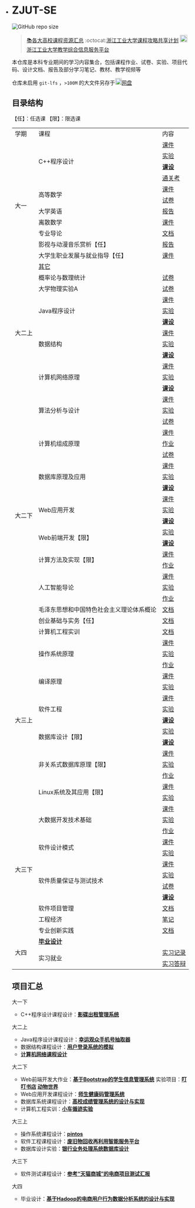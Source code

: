 - # ZJUT-SE

  ![GitHub repo size](https://img.shields.io/github/repo-size/Kukukukiki192/ZJUT-SE)

  > [📚各大高校课程资源汇总](https://github.com/nwuzmedoutlook/university)   :octocat:[浙江工业大学课程攻略共享计划](https://github.com/zjutjh/zjut-icicles/tree/main)   <img src="http://www.gdjw.zjut.edu.cn/jwglxt/logo/favicon.ico?t=1734945806827" width="20">[浙江工业大学教学综合信息服务平台](http://www.gdjw.zjut.edu.cn)

  本仓库是本科专业期间的学习内容集合，包括课程作业、试卷、实验、项目代码、设计文档、报告及部分学习笔记、教材、教学视频等

  仓库未启用 `git-lfs` ，`>100M` 的大文件另存于<img src="https://nd-static.bdstatic.com/m-static/v20-main/favicon-main.ico" width="18">[网盘](https://pan.baidu.com/s/1_R9StVa4tUPS5H3McI6wsA?pwd=1111)

  ## 目录结构

  【任】：任选课 【限】：限选课

  <table>
    <tr>
      <td>学期</td>
      <td>课程</td>
      <td>内容</td>
    </tr>
    <tr>
      <td rowspan="12">大一</td>
      <td rowspan="4">C++程序设计</td>
      <td><a href="https://github.com/Kukukukiki192/ZJUT-SE/tree/main/大一/C++/课件">课件</a></td>
    </tr>
    <tr>
      <td><a href="https://github.com/Kukukukiki192/ZJUT-SE/tree/main/大一/C++/实验">实验</a></td>
    </tr>
    <tr>
      <td><strong><a href="https://github.com/Kukukukiki192/ZJUT-SE/tree/main/大一/C++/课设">课设</a></strong></td>
    </tr>
    <tr>
      <td><a href="https://github.com/Kukukukiki192/ZJUT-SE/tree/main/大一/C++/通关考">通关考</a></td>
    </tr>
    <tr>
      <td rowspan="2">高等数学</td>
        <td><a href="https://github.com/Kukukukiki192/ZJUT-SE/tree/main/大一/高数/课件">课件</a></td>
    </tr>
    <tr>
        <td><a href="https://github.com/Kukukukiki192/ZJUT-SE/tree/main/大一/高数/试卷">试卷</a></td>
    </tr> 
    <tr>
      <td>大学英语</td>
      <td><a href="https://github.com/Kukukukiki192/ZJUT-SE/tree/main/大一/英语">报告</a></td>
    </tr>
    <tr>
      <td>离散数学</td>
      <td><a href="https://github.com/Kukukukiki192/ZJUT-SE/tree/main/大一/离散">课件</a></td>
    </tr>
    <tr>
      <td>专业导论</td>
      <td><a href="https://github.com/Kukukukiki192/ZJUT-SE/tree/main/大一/导论">文档</a></td>
    </tr>
    <tr>
      <td>影视与动漫音乐赏析【任】</td>
      <td><a href="https://github.com/Kukukukiki192/ZJUT-SE/tree/main/大一/影视">报告</a></td>
    </tr>
    <tr>
      <td>大学生职业发展与就业指导【任】</td>
      <td><a href="https://github.com/Kukukukiki192/ZJUT-SE/tree/main/大一/职规">课件</a></td>
    </tr>
    <tr>
      <td><a href="https://github.com/Kukukukiki192/ZJUT-SE/tree/main/大一/其它">其它</a></td>
    </tr>
    <tr>
      <td rowspan="11">大二上</td>
      <td>概率论与数理统计</td>
      <td><a href="https://github.com/Kukukukiki192/ZJUT-SE/tree/main/大二上/概率论">试卷</a></td>
    </tr>
    <tr>
      <td>大学物理实验A</td>
      <td><a href="https://github.com/Kukukukiki192/ZJUT-SE/tree/main/大二上/大物">试卷</a></td>
    </tr>
    <tr>
      <td rowspan="3">Java程序设计</td>
      <td><a href="https://github.com/Kukukukiki192/ZJUT-SE/tree/main/大二上/Java/课件">课件</a></td>
    </tr>
    <tr>
      <td><a href="https://github.com/Kukukukiki192/ZJUT-SE/tree/main/大二上/Java/实验">实验</a></td>
    </tr>
    <tr>
      <td><strong><a href="https://github.com/Kukukukiki192/ZJUT-SE/tree/main/大二上/Java/课设">课设</a></strong></td>
    </tr>
    <tr>
      <td rowspan="3">数据结构</td>
      <td><a href="https://github.com/Kukukukiki192/ZJUT-SE/tree/main/大二上/数据结构/课件">课件</a></td>
    </tr>
    <tr>
      <td><a href="https://github.com/Kukukukiki192/ZJUT-SE/tree/main/大二上/数据结构/实验">实验</a></td>
    </tr>
    <tr>
      <td><strong><a href="https://github.com/Kukukukiki192/ZJUT-SE/tree/main/大二上/数据结构/课设">课设</a></strong></td>
    </tr>
    <tr>
      <td rowspan="3">计算机网络原理</td>
      <td><a href="https://github.com/Kukukukiki192/ZJUT-SE/tree/main/大二上/计网/课件">课件</a></td>
    </tr>
    <tr>
      <td><a href="https://github.com/Kukukukiki192/ZJUT-SE/tree/main/大二上/计网/实验">实验</a></td>
    </tr>
    <tr>
      <td><strong><a href="https://github.com/Kukukukiki192/ZJUT-SE/tree/main/大二上/计网/课设">课设</a></strong></td>
    </tr>
    <tr>
      <td rowspan="22">大二下</td>
      <td rowspan="3">算法分析与设计</td>
      <td><a href="https://github.com/Kukukukiki192/ZJUT-SE/tree/main/大二下/算法/课件">课件</a></td>
    </tr>
    <tr>
      <td><a href="https://github.com/Kukukukiki192/ZJUT-SE/tree/main/大二下/算法/实验">实验</a></td>
    </tr>
    <tr>
      <td><a href="https://github.com/Kukukukiki192/ZJUT-SE/tree/main/大二下/算法/试卷">试卷</a></td>
    </tr>
    <tr>
      <td rowspan="3">计算机组成原理</td>
      <td><a href="https://github.com/Kukukukiki192/ZJUT-SE/tree/main/大二下/计组/课件">课件</a></td>
    </tr>
    <tr>
      <td><a href="https://github.com/Kukukukiki192/ZJUT-SE/tree/main/大二下/计组/作业">作业</a></td>
    </tr>
    <tr>
      <td><a href="https://github.com/Kukukukiki192/ZJUT-SE/tree/main/大二下/计组/试卷">试卷</a></td>
    </tr>
    <tr>
      <td rowspan="3">数据库原理及应用</td>
      <td><a href="https://github.com/Kukukukiki192/ZJUT-SE/tree/main/大二下/DB/课件">课件</a></td>
    </tr>
    <tr>
      <td><a href="https://github.com/Kukukukiki192/ZJUT-SE/tree/main/大二下/DB/实验">实验</a></td>
    </tr>
    <tr>
      <td><strong><a href="https://github.com/Kukukukiki192/ZJUT-SE/tree/main/大二下/DB/课设">课设</a></strong></td>
    </tr>
    <tr>
      <td rowspan="3">Web应用开发</td>
      <td><a href="https://github.com/Kukukukiki192/ZJUT-SE/tree/main/大二下/Web应用/课件">课件</a></td>
    </tr>
    <tr>
      <td><a href="https://github.com/Kukukukiki192/ZJUT-SE/tree/main/大二下/Web应用/实验">实验</a></td>
    </tr>
    <tr>
      <td><strong><a href="https://github.com/Kukukukiki192/ZJUT-SE/tree/main/大二下/Web应用/课设">课设</a></strong></td>
    </tr>
    <tr>
      <td rowspan="2">Web前端开发【限】</td>
      <td><a href="https://github.com/Kukukukiki192/ZJUT-SE/tree/main/大二下/Web前端/实验">实验</a></td>
    </tr>
    <tr>
      <td><strong><a href="https://github.com/Kukukukiki192/ZJUT-SE/tree/main/大二下/Web前端/课设">课设</a></strong></td>
    </tr>
    <tr>
      <td rowspan="2">计算方法及实现【限】</td>
      <td><a href="https://github.com/Kukukukiki192/ZJUT-SE/tree/main/大二下/计法/课件">课件</a></td>
    </tr>
    <tr>
      <td><a href="https://github.com/Kukukukiki192/ZJUT-SE/tree/main/大二下/计法/作业">作业</a></td>
    </tr>
    <tr>
      <td rowspan="3">人工智能导论</td>
      <td><a href="https://github.com/Kukukukiki192/ZJUT-SE/tree/main/大二下/AI导论/课件">课件</a></td>
    </tr>
    <tr>
      <td><a href="https://github.com/Kukukukiki192/ZJUT-SE/tree/main/大二下/AI导论/实验">实验</a></td>
    </tr>
    <tr>
      <td><a href="https://github.com/Kukukukiki192/ZJUT-SE/tree/main/大二下/AI导论/作业">作业</a></td>
    </tr>
    <tr>
      <td>毛泽东思想和中国特色社会主义理论体系概论</td>
      <td><a href="https://github.com/Kukukukiki192/ZJUT-SE/tree/main/大二下/毛概">文档</a></td>
    </tr>
    <tr>
      <td>创业基础与实务【任】</td>
      <td><a href="https://github.com/Kukukukiki192/ZJUT-SE/tree/main/大二下/创业">文档</a></td>
    </tr>
    <tr>
      <td>计算机工程实训</td>
      <td><a href="https://github.com/Kukukukiki192/ZJUT-SE/tree/main/大二下/工程实训">文档</a></td>
    </tr>
    <tr>
      <td rowspan="15">大三上</td>
      <td rowspan="3">操作系统原理</td>
      <td><a href="https://github.com/Kukukukiki192/ZJUT-SE/tree/main/大三上/OS/课件">课件</a></td>
    </tr>
    <tr>
      <td><a href="https://github.com/Kukukukiki192/ZJUT-SE/tree/main/大三上/OS/实验">实验</a></td>
    </tr>
    <tr>
      <td><a href="https://github.com/Kukukukiki192/ZJUT-SE/tree/main/大三上/OS/作业">作业</a></td>
    </tr>
    </tr>
    <tr>
      <td rowspan="2">编译原理</td>
      <td><a href="https://github.com/Kukukukiki192/ZJUT-SE/tree/main/大三上/编译原理/课件">课件</a></td>
    </tr>
    <tr>
      <td><a href="https://github.com/Kukukukiki192/ZJUT-SE/tree/main/大三上/编译原理/实验">实验</a></td>
    </tr>
    </tr>
    <tr>
      <td rowspan="3">软件工程</td>
      <td><a href="https://github.com/Kukukukiki192/ZJUT-SE/tree/main/大三上/软工/课件">课件</a></td>
    </tr>
    <tr>
      <td><a href="https://github.com/Kukukukiki192/ZJUT-SE/tree/main/大三上/软工/实验">实验</a></td>
    </tr>
    <tr>
      <td><strong><a href="https://github.com/Kukukukiki192/ZJUT-SE/tree/main/大三上/软工/课设">课设</a></strong></td>
    </tr>
    <tr>
      <td rowspan="2">数据库设计【限】</td>
      <td><a href="https://github.com/Kukukukiki192/ZJUT-SE/tree/main/大三上/DB设计/实验">实验</a></td>
    </tr>
    <tr>
      <td><strong><a href="https://github.com/Kukukukiki192/ZJUT-SE/tree/main/大三上/DB设计/课设">课设</a></strong></td>
    </tr>
    <tr>
      <td rowspan="3">非关系式数据库原理【限】</td>
      <td><a href="https://github.com/Kukukukiki192/ZJUT-SE/tree/main/大三上/NoSQL/课件">课件</a></td>
    </tr>
    <tr>
      <td><a href="https://github.com/Kukukukiki192/ZJUT-SE/tree/main/大三上/NoSQL/实验">实验</a></td>
    </tr>
    <tr>
      <td><a href="https://github.com/Kukukukiki192/ZJUT-SE/tree/main/大三上/NoSQL/作业">作业</a></td>
    </tr>
    </tr>
    <tr>
      <td rowspan="2">Linux系统及其应用【限】</td>
      <td><a href="https://github.com/Kukukukiki192/ZJUT-SE/tree/main/大三上/Linux/课件">课件</a></td>
    </tr>
    <tr>
      <td><a href="https://github.com/Kukukukiki192/ZJUT-SE/tree/main/大三上/Linux/实验">实验</a></td>
    </tr>
    </tr>
    <tr>
      <td rowspan="12">大三下</td>
      <td rowspan="3">大数据开发技术基础</td>
      <td><a href="https://github.com/Kukukukiki192/ZJUT-SE/tree/main/大三下/大数据/课件">课件</a></td>
    </tr>
    <tr>
      <td><a href="https://github.com/Kukukukiki192/ZJUT-SE/tree/main/大三下/大数据/实验">实验</a></td>
    </tr>
    <tr>
      <td><a href="https://github.com/Kukukukiki192/ZJUT-SE/tree/main/大三下/大数据/作业">作业</a></td>
    </tr>
    </tr>
    <tr>
      <td rowspan="2">软件设计模式</td>
      <td><a href="https://github.com/Kukukukiki192/ZJUT-SE/tree/main/大三下/设计模式/课件">课件</a></td>
    </tr>
    <tr>
      <td><a href="https://github.com/Kukukukiki192/ZJUT-SE/tree/main/大三下/设计模式/实验">实验</a></td>
    </tr>
    </tr>
    <tr>
      <td rowspan="4">软件质量保证与测试技术</td>
      <td><a href="https://github.com/Kukukukiki192/ZJUT-SE/tree/main/大三下/软件测试/课件">课件</a></td>
    </tr>
    <tr>
      <td><a href="https://github.com/Kukukukiki192/ZJUT-SE/tree/main/大三下/软件测试/实验">实验</a></td>
    </tr>
    <tr>
      <td><a href="https://github.com/Kukukukiki192/ZJUT-SE/tree/main/大三下/软件测试/试卷">试卷</a></td>
    </tr>
    <tr>
      <td><strong><a href="https://github.com/Kukukukiki192/ZJUT-SE/tree/main/大三下/软件测试/课设">课设</a></strong></td>
    </tr>
    <tr>
      <td>软件项目管理</td>
      <td><a href="https://github.com/Kukukukiki192/ZJUT-SE/tree/main/大三下/项目管理">文档</a></td>
    </tr>
    <tr>
      <td>工程经济</td>
      <td><a href="https://github.com/Kukukukiki192/ZJUT-SE/tree/main/大三下/工程经济">笔记</a></td>
    </tr>
    <tr>
      <td>专业创新实践</td>
      <td><a href="https://github.com/Kukukukiki192/ZJUT-SE/tree/main/大三下/创新实践">文档</a></td>
    </tr>
    <tr>
      <td rowspan="3">大四</td>
      <td><strong><a href="https://github.com/Kukukukiki192/ZJUT-SE/tree/main/大四/毕设">毕业设计</a></strong></td>
    </tr>
    <tr>
      <td rowspan="3">实习就业</td>
      <td><a href="https://github.com/Kukukukiki192/ZJUT-SE/tree/main/大四/实习就业/实习记录">实习记录</a></td>
    </tr>
    <tr>
      <td><a href="https://github.com/Kukukukiki192/ZJUT-SE/tree/main/大四/实习就业/实习答辩">实习答辩</a></td>
    </tr>
  </table>

  

  ## 项目汇总

  大一下

  - C++程序设计课程设计：[**影碟出租管理系统**](https://github.com/Kukukukiki192/ZJUT-SE/tree/main/大一/C++/课设)

  大二上

  - Java程序设计课程设计：[**幸运观众手机号抽取器**](https://github.com/Kukukukiki192/ZJUT-SE/tree/main/大二上/Java/课设)
  - 数据结构课程设计：[**用户登录系统的模拟**](https://github.com/Kukukukiki192/ZJUT-SE/tree/main/大二上/数据结构/课设)
  - **[计算机网络课程设计](https://github.com/Kukukukiki192/ZJUT-SE/tree/main/大二上/计网/课设)**

  大二下

  - Web前端开发大作业：[**基于Bootstrap的学生信息管理系统**](https://github.com/Kukukukiki192/ZJUT-SE/tree/main/大二下/Web前端/课设)  实验项目：**[叮叮书店](https://dingdingbookstore.kk1024.cool/)  [动物世界](https://animalworld.kk1024.cool/World/)**
  - Web应用开发课程设计：[**师生健康码管理系统**](https://github.com/Kukukukiki192/ZJUT-SE/tree/main/大二下/Web应用/课设)
  - 数据库系统课程设计：[**高校成绩管理系统的设计与实现**](https://github.com/Kukukukiki192/ZJUT-SE/tree/main/大二下/DB/课设)
  - 计算机工程实训：[**小车循迹实验**](https://github.com/Kukukukiki192/ZJUT-SE/tree/main/大二下/工程实训)

  大三上

  - 操作系统课程设计：[**pintos**](https://github.com/Kukukukiki192/ZJUT-SE/tree/main/大三上/OS/课件/课设验收说明.pptx)
  - 软件工程课程设计：[**废旧物回收再利用智能服务平台**](https://github.com/Kukukukiki192/ZJUT-SE/tree/main/大三上/软工/课设)
  - 数据库设计实验：[**银行业务处理系统数据库设计**](https://github.com/Kukukukiki192/ZJUT-SE/tree/main/大三上/DB设计/课设)

  大三下

  - 软件测试课程设计：[**参考“天猫商城”的电商项目测试汇报**](https://github.com/Kukukukiki192/ZJUT-SE/tree/main/大三下/软件测试/课设)

  大四

  - 毕业设计：[**基于Hadoop的电商用户行为数据分析系统的设计与实现**](https://github.com/Kukukukiki192/ZJUT-SE/tree/main/大四/毕设)
